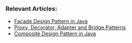 ### Relevant Articles:
- [Facade Design Pattern in Java](http://www.baeldung.com/java-facade-pattern)
- [Proxy, Decorator, Adapter and Bridge Patterns](http://www.baeldung.com/java-structural-design-patterns)
- [Composite Design Pattern in Java](http://www.baeldung.com/java-composite-pattern)
